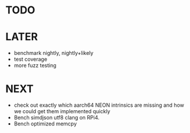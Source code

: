 # TODO

# LATER
* benchmark nightly, nightly+likely
* test coverage
* more fuzz testing

# NEXT
* check out exactly which aarch64 NEON intrinsics are missing and how we could
  get them implemented quickly
* Bench simdjson utf8 clang on RPi4.
* Bench optimized memcpy